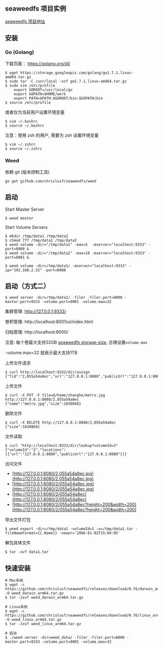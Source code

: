 ## seaweedfs 项目实例

[seaweedfs 项目地址](https://github.com/chrislusf/seaweedfs)


## 安装

### Go (Golang)

下载页面： https://golang.org/dl/

```
$ wget https://storage.googleapis.com/golang/go1.7.1.linux-amd64.tar.gz
$ sudo tar -C /usr/local -xzf go1.7.1.linux-amd64.tar.gz
$ sudo vim /etc/profile
    export GOROOT=/usr/local/go
    export GOPATH=$HOME/work
    export PATH=$PATH:$GOROOT/bin:$GOPATH/bin
$ source /etc/profile
```

或者仅为当前用户设置环境变量
```
$ vim ~/.bashrc
$ source ~/.bashrc
```

注意：使用 zsh 的用户, 需要为 zsh 设置环境变量
```
$ vim ~/.zshrc
$ source ~/.zshrc
```

### Weed

依赖 git (版本控制工具)

```
go get github.com/chrislusf/seaweedfs/weed
```


## 启动

Start Master Server
```
$ weed master
```

Start Volume Servers
```
$ mkdir /tmp/data1 /tmp/data2
$ chmod 777 /tmp/data1 /tmp/data2
$ weed volume -dir="/tmp/data1" -max=5  -mserver="localhost:9333" -port=8080 &
$ weed volume -dir="/tmp/data2" -max=10 -mserver="localhost:9333" -port=8081 &
```

```
$ weed volume -dir=/tmp/data1/ -mserver="localhost:9333" -ip="192.168.2.32" -port=8080
```


## 启动（方式二）
```
$ weed server -dir=/tmp/data1/ -filer -filer.port=8000 -master.port=9333 -volume.port=8001 -volume.max=32
```
集群管理: http://127.0.0.1:9333/

卷积管理: http://localhost:8001/ui/index.html

归档管理: http://localhost:8000/

注意: 每个卷最大支持32GB [seaweedfs storage-size](https://github.com/chrislusf/seaweedfs/#storage-size), 合理设置`volume.max`

-volume.max=32 就表示最大支持1TB

上传文件请求
```
$ curl http://localhost:9333/dir/assign
{"fid":"2,055a54a8ec","url":"127.0.0.1:8080","publicUrl":"127.0.0.1:8080","count":1}
```

上传文件
```
$ curl -X PUT -F file=@/home/zhanghe/metro.jpg http://127.0.0.1:8080/2,055a54a8ec
{"name":"metro.jpg","size":1830848}
```

删除文件
```
$ curl -X DELETE http://127.0.0.1:8080/2,055a54a8ec
{"size":1830869}
```

文件读取
```
$ curl "http://localhost:9333/dir/lookup?volumeId=2"
{"volumeId":"2","locations":[{"url":"127.0.0.1:8080","publicUrl":"127.0.0.1:8080"}]}
```

访问文件
- [http://127.0.0.1:8080/2,055a54a8ec.jpg](http://127.0.0.1:8080/2,055a54a8ec.jpg)
- [http://127.0.0.1:8080/2/055a54a8ec.jpg](http://127.0.0.1:8080/2/055a54a8ec.jpg)
- [http://127.0.0.1:8080/2/055a54a8ec](http://127.0.0.1:8080/2/055a54a8ec)
- [http://127.0.0.1:8080/2/055a54a8ec?height=200&width=200](http://127.0.0.1:8080/2/055a54a8ec?height=200&width=200)


导出文件打包
```
$ weed export -dir=/tmp/data1 -volumeId=1 -o=/tmp/data1.tar -fileNameFormat={{.Name}} -newer='2006-01-02T15:04:05'
```

解包具体文件
```
$ tar -xvf data1.tar
```


## 快速安装
```
# Mac系统
$ wget -c https://github.com/chrislusf/seaweedfs/releases/download/0.76/darwin_amd64.tar.gz -O weed_darwin_arm64.tar.gz
$ tar -zxvf weed_darwin_arm64.tar.gz

# Linux系统
$ wget -c https://github.com/chrislusf/seaweedfs/releases/download/0.76/linux_arm64.tar.gz -O weed_linux_arm64.tar.gz
$ tar -zxvf weed_linux_arm64.tar.gz

# 启动
$ ./weed server -dir=weed_data/ -filer -filer.port=8000 -master.port=9333 -volume.port=8001 -volume.max=32
```
